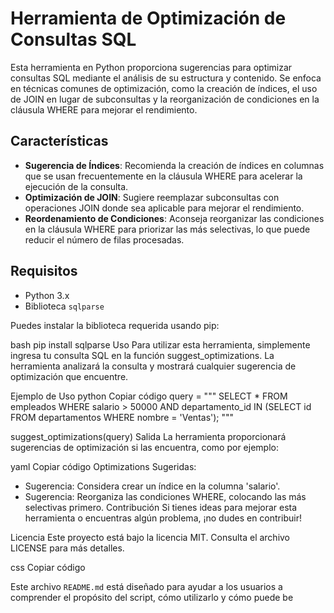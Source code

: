 # Herramienta de Optimización de Consultas SQL

Esta herramienta en Python proporciona sugerencias para optimizar consultas SQL mediante el análisis de su estructura y contenido. Se enfoca en técnicas comunes de optimización, como la creación de índices, el uso de JOIN en lugar de subconsultas y la reorganización de condiciones en la cláusula WHERE para mejorar el rendimiento.

## Características

- **Sugerencia de Índices**: Recomienda la creación de índices en columnas que se usan frecuentemente en la cláusula WHERE para acelerar la ejecución de la consulta.
- **Optimización de JOIN**: Sugiere reemplazar subconsultas con operaciones JOIN donde sea aplicable para mejorar el rendimiento.
- **Reordenamiento de Condiciones**: Aconseja reorganizar las condiciones en la cláusula WHERE para priorizar las más selectivas, lo que puede reducir el número de filas procesadas.

## Requisitos

- Python 3.x
- Biblioteca `sqlparse`

Puedes instalar la biblioteca requerida usando pip:

bash
pip install sqlparse
Uso
Para utilizar esta herramienta, simplemente ingresa tu consulta SQL en la función suggest_optimizations. La herramienta analizará la consulta y mostrará cualquier sugerencia de optimización que encuentre.

Ejemplo de Uso
python
Copiar código
query = """
SELECT *
FROM empleados
WHERE salario > 50000
AND departamento_id IN (SELECT id FROM departamentos WHERE nombre = 'Ventas');
"""

suggest_optimizations(query)
Salida
La herramienta proporcionará sugerencias de optimización si las encuentra, como por ejemplo:

yaml
Copiar código
Optimizations Sugeridas:
- Sugerencia: Considera crear un índice en la columna 'salario'.
- Sugerencia: Reorganiza las condiciones WHERE, colocando las más selectivas primero.
Contribución
Si tienes ideas para mejorar esta herramienta o encuentras algún problema, ¡no dudes en contribuir!

Licencia
Este proyecto está bajo la licencia MIT. Consulta el archivo LICENSE para más detalles.

css
Copiar código

Este archivo `README.md` está diseñado para ayudar a los usuarios a comprender el propósito del script, cómo utilizarlo y cómo puede be
